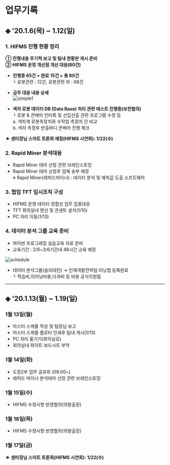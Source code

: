 # **업무기록**

## ◈ '20.1.6(목) ~ 1.12(일)

### 1. HIFMS 진행 현황 정리
    
**① 진행내용 주기적 보고 및 팀내 현황판 게시 준비**<br>
**② HIFMS 운영 개선점 개선 대응(80건)**

* **진행중 65건 + 완료 15건 = 총 80건**<br> 
   └ 로봇관련 : 12건, 로봇관련 외 : 68건<br> 	

* **금주 대응 내용 상세**<br> 
![simple1](https://user-images.githubusercontent.com/50024239/72126788-ca543b80-33b0-11ea-995f-2b06bd445ea7.png)

* **색차 로봇 데이터 DB (Data Base) 처리 관련 테스트 진행중(보전협의)**<br>
   └ 로봇 & 콘베어 인터록 및 선입선출 관련 프로그램 수정 등<br>
         a. 색차계 로봇측정치와 수작업 측정치 간 비교<br>
         b. 색차 측정후 반출바디 콘베어 진행 체크

**★ 센터장님 스마트 토론회 예정(HIFMS 시연회): 1/22(수)**

### 2. Rapid Miner 분석대응
- Rapid Miner 테마 선정 관련 브레인스토밍<br> 
- Rapid Miner 테마 선정후 업체 송부 예정<br>
   ※ Rapid Miner(래피드마이너) : 데이터 분석 및 예측값 도출 소프트웨어<br>   

### 3. 협업 TFT 임시조직 구성
 - HIFMS 운영 데이터 정합성 업무 집중대응<br>
 - TFT 회의실내 랜선 및 콘센트 설치(1/10)<br>
 - PC 자리 이동(1/13)

### 4. 데이터 분석 그룹 교육 준비
 - 파이썬 프로그래밍 실습교육 자료 준비<br>
 - 교육기간 : 2/6~3/6기간내 48시간 교육 예정<br>

![schedule](https://user-images.githubusercontent.com/50024239/72203104-cdcbed80-34aa-11ea-8c4d-62e2f5165c72.png)

 - 데이터 분석그룹(슬리데린) → 인재개발전략팀 러닝랩 등록완료<br>
    └ 학습비,이러닝비용,다과비 등 비용 공식지원됨

---------------------------------------------
## ◈ '20.1.13(월) ~ 1.19(일)

### 1월 13일(월)
 - 마스터 스케줄 작성 및 팀장님 보고<br>
 - 마스터 스케줄 플로터 인쇄후 팀내 게시(1/13)<br>
 - PC 자리 옮기기(회의실로)<br>
 - 회의실내 화이트 보드시트 부착 

### 1월 14일(화)
 - 도장2부 업무 공유회 (08:00~)<br>
 - 래피드 마이너 분석테마 선정 관련 브레인스토밍

### 1월 15일(수)
 - HIFMS 수정사항 반영협의(의왕출장)
 
### 1월 16일(목)
 - HIFMS 수정사항 반영협의(의왕출장)
 
### 1월 17일(금) 
 
**★ 센터장님 스마트 토론회(HIFMS 시연회): 1/22(수)**
